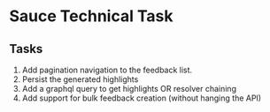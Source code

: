 # Sauce Technical Task

## Tasks
1. Add pagination navigation to the feedback list.
2. Persist the generated highlights
3. Add a graphql query to get highlights OR resolver chaining
4. Add support for bulk feedback creation (without hanging the API)
